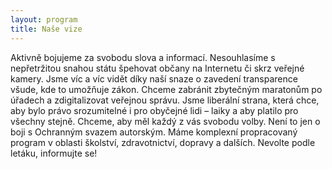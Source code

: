 ```yaml
---
layout: program
title: Naše vize
---
```


Aktivně bojujeme za svobodu slova a informací. Nesouhlasíme s nepřetržitou snahou státu špehovat občany na Internetu či skrz veřejné kamery. Jsme víc a víc vidět díky naší snaze o zavedení transparence všude, kde to umožňuje zákon. Chceme zabránit zbytečným maratonům po úřadech a zdigitalizovat veřejnou správu. Jsme liberální strana, která chce, aby bylo právo srozumitelné i pro obyčejné lidi – laiky a aby platilo pro všechny stejně. Chceme, aby měl každý z vás svobodu volby. Není to jen o boji s Ochranným svazem autorským. Máme komplexní propracovaný program v oblasti školství, zdravotnictví, dopravy a dalších. Nevolte podle letáku, informujte se!
